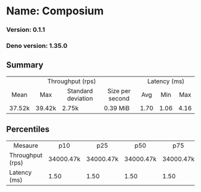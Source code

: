 # Name: Composium 
  
  ### Version: 0.1.1
  ### Deno version: 1.35.0

## Summary
<table>
<tr>
    <td align="center" colspan="4">Throughput (rps)</td>
    <td align="center" colspan="3">Latency (ms)</td>
</tr>
<tr>
    <td align="center">Mean</td>
    <td align="center">Max</td>
    <td align="center">Standard deviation</td>
    <td align="center">Size per second</td>
    <td align="center">Avg</td>
    <td align="center">Min</td>
    <td align="center">Max</td>
</tr>
<tr>
    <td>37.52k</td>
    <td>39.42k</td>
    <td>2.75k</td>
    <td>0.39 MiB</td>
    <td>1.70</td>
    <td>1.06</td>
    <td>4.16</td>
</tr>
</table>

## Percentiles

<table>
<tr>
  <td align="center">Mesaure</td>
  <td align="center">p10</td>
  <td align="center">p25</td>
  <td align="center">p50</td>
  <td align="center">p75</td>
  <td align="center">p90</td>
  <td align="center">p95</td>
  <td align="center">p99</td>
</tr>
<tr>
  <td>Throughput (rps)</td>
  <td>34000.47k</td>
  <td>34000.47k</td>
  <td>34000.47k</td>
  <td>34000.47k</td>
  <td>39173.29k</td>
  <td>39327.19k</td>
  <td>39415.34k</td>
</tr>
<tr>
  <td>Latency (ms)</td>
  <td>1.50</td>
  <td>1.50</td>
  <td>1.50</td>
  <td>1.50</td>
  <td>1.95</td>
  <td>2.05</td>
  <td>2.68</td>
</tr>
</table>
